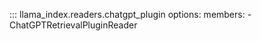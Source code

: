 ::: llama_index.readers.chatgpt_plugin
    options:
      members:
        - ChatGPTRetrievalPluginReader
